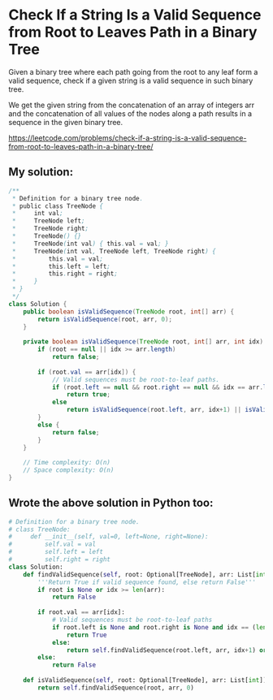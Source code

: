 # Check If a String Is a Valid Sequence from Root to Leaves Path in a Binary Tree

Given a binary tree where each path going from the root to any leaf form a valid sequence, check if a given string is a valid sequence in such binary tree. 

We get the given string from the concatenation of an array of integers arr and the concatenation of all values of the nodes along a path results in a sequence in the given binary tree.

https://leetcode.com/problems/check-if-a-string-is-a-valid-sequence-from-root-to-leaves-path-in-a-binary-tree/

## My solution:

```Java
/**
 * Definition for a binary tree node.
 * public class TreeNode {
 *     int val;
 *     TreeNode left;
 *     TreeNode right;
 *     TreeNode() {}
 *     TreeNode(int val) { this.val = val; }
 *     TreeNode(int val, TreeNode left, TreeNode right) {
 *         this.val = val;
 *         this.left = left;
 *         this.right = right;
 *     }
 * }
 */
class Solution {
    public boolean isValidSequence(TreeNode root, int[] arr) {
        return isValidSequence(root, arr, 0);
    }
    
    private boolean isValidSequence(TreeNode root, int[] arr, int idx) {
        if (root == null || idx >= arr.length)
            return false;
        
        if (root.val == arr[idx]) {
            // Valid sequences must be root-to-leaf paths.
            if (root.left == null && root.right == null && idx == arr.length-1)
                return true;
            else
                return isValidSequence(root.left, arr, idx+1) || isValidSequence(root.right, arr, idx+1);
        }
        else {
            return false;
        }
    }
    
    // Time complexity: O(n)
    // Space complexity: O(n)
}
```

## Wrote the above solution in Python too:

```Python
# Definition for a binary tree node.
# class TreeNode:
#     def __init__(self, val=0, left=None, right=None):
#         self.val = val
#         self.left = left
#         self.right = right
class Solution:
    def findValidSequence(self, root: Optional[TreeNode], arr: List[int], idx: int) -> bool:
        '''Return True if valid sequence found, else return False'''
        if root is None or idx >= len(arr):
            return False
        
        if root.val == arr[idx]:
            # Valid sequences must be root-to-leaf paths
            if root.left is None and root.right is None and idx == (len(arr)-1):
                return True
            else:
                return self.findValidSequence(root.left, arr, idx+1) or self.findValidSequence(root.right, arr, idx+1)
        else:
            return False
        
    def isValidSequence(self, root: Optional[TreeNode], arr: List[int]) -> bool:
        return self.findValidSequence(root, arr, 0)
```
